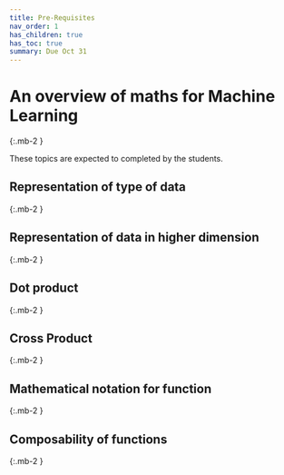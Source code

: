 ```yaml
---
title: Pre-Requisites
nav_order: 1
has_children: true
has_toc: true
summary: Due Oct 31
---
```


# An overview of maths for Machine Learning
{:.mb-2 }

These topics are expected to completed by the students.

## Representation of type of data
{:.mb-2 }

## Representation of data in higher dimension
{:.mb-2 }

## Dot product
{:.mb-2 }

## Cross Product
{:.mb-2 }

## Mathematical notation for function
{:.mb-2 }

## Composability of functions
{:.mb-2 }

